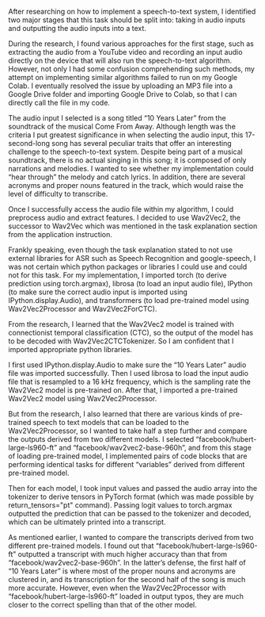 After researching on how to implement a speech-to-text system, I identified two major stages that this task should be split into: taking in audio inputs and outputting the audio inputs into a text. 

During the research, I found various approaches for the first stage, such as extracting the audio from a YouTube video and recording an input audio directly on the device that will also run the speech-to-text algorithm. However, not only I had some confusion comprehending such methods, my attempt on implementing similar algorithms failed to run on my Google Colab. I eventually resolved the issue by uploading an MP3 file into a Google Drive folder and importing Google Drive to Colab, so that I can directly call the file in my code. 

The audio input I selected is a song titled “10 Years Later” from the soundtrack of the musical Come From Away. Although length was the criteria I put greatest significance in when selecting the audio input, this 17-second-long song has several peculiar traits that offer an interesting challenge to the speech-to-text system. Despite being part of a musical soundtrack, there is no actual singing in this song; it is composed of only narrations and melodies. I wanted to see whether my implementation could “hear through” the melody and catch lyrics. In addition, there are several acronyms and proper nouns featured in the track, which would raise the level of difficulty to transcribe. 

Once I successfully access the audio file within my algorithm, I could preprocess audio and extract features. I decided to use Wav2Vec2, the successor to Wav2Vec which was mentioned in the task explanation section from the application instruction. 

Frankly speaking, even though the task explanation stated to not use external libraries for ASR such as Speech Recognition and google-speech, I was not certain which python packages or libraries I could use and could not for this task. For my implementation, I imported torch (to derive prediction using torch.argmax), librosa (to load an input audio file), IPython (to make sure the correct audio input is imported using IPython.display.Audio), and transformers (to load pre-trained model using Wav2Vec2Processor and Wav2Vec2ForCTC). 

From the research, I learned that the Wav2Vec2 model is trained with connectionist temporal classification (CTC), so the output of the model has to be decoded with Wav2Vec2CTCTokenizer. So I am confident that I imported appropriate python libraries.

I first used IPython.display.Audio to make sure the “10 Years Later” audio file was imported successfully. Then I used librosa to load the input audio file that is resampled to a 16 kHz frequency, which is the sampling rate the Wav2Vec2 model is pre-trained on. After that, I imported a pre-trained Wav2Vec2 model using Wav2Vec2Processor. 

But from the research, I also learned that there are various kinds of pre-trained speech to text models that can be loaded to the Wav2Vec2Processor, so I wanted to take half a step further and compare the outputs derived from two different models. I selected “facebook/hubert-large-ls960-ft” and “facebook/wav2vec2-base-960h”, and from this stage of loading pre-trained model, I implemented pairs of code blocks that are performing identical tasks for different “variables” derived from different pre-trained model. 

Then for each model, I took input values and passed the audio array into the tokenizer to derive tensors in PyTorch format (which was made possible by return_tensors="pt" command). Passing logit values to torch.argmax outputted the prediction that can be passed to the tokenizer and decoded, which can be ultimately printed into a transcript. 

As mentioned earlier, I wanted to compare the transcripts derived from two different pre-trained models. I found out that “facebook/hubert-large-ls960-ft” outputted a transcript with much higher accuracy than that from “facebook/wav2vec2-base-960h”. In the latter’s defense, the first half of “10 Years Later” is where most of the proper nouns and acronyms are clustered in, and its transcription for the second half of the song is much more accurate. However, even when the Wav2Vec2Processor with “facebook/hubert-large-ls960-ft” loaded in output typos, they are much closer to the correct spelling than that of the other model. 
